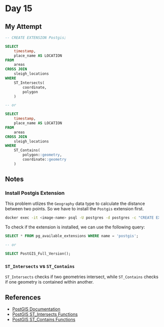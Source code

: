 # Day 15

## My Attempt

```sql
-- CREATE EXTENSION Postgis;

SELECT
	timestamp,
	place_name AS LOCATION
FROM
	areas
CROSS JOIN 
	sleigh_locations
WHERE
	ST_Intersects(
		coordinate,
		polygon
	)

-- or 

SELECT
	timestamp,
	place_name AS LOCATION
FROM
	areas
CROSS JOIN 
	sleigh_locations
WHERE
	ST_Contains(
		polygon::geometry,
		coordinate::geometry
	)
```

## Notes

### Install Postgis Extension
This problem utlizes the `Geography` data type to calculate the distance between two points. So we have to install the `Postgis` extension first.

```bash
docker exec -it <image-name> psql -U postgres -d postgres -c "CREATE EXTENSION postgis;"
```

To check if the extension is installed, we can use the following query:

```sql
SELECT * FROM pg_available_extensions WHERE name = 'postgis';

-- or

SELECT PostGIS_Full_Version();
```

### `ST_Intersects` vs `ST_Contains`

`ST_Intersects` checks if two geometries intersect, while `ST_Contains` checks if one geometry is contained within another.



## References
- [PostGIS Documentation](https://postgis.net/documentation/getting_started/)
- [PostGIS ST_Intersects Functions](https://postgis.net/docs/manual-3.4/ST_Intersects.html)
- [PostGIS ST_Contains Functions](https://postgis.net/docs/manual-3.4/ST_Contains.html)
